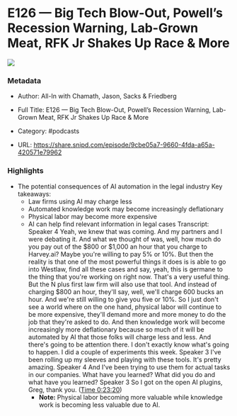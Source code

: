 # E126 —  Big Tech Blow-Out, Powell’s Recession Warning, Lab-Grown Meat, RFK Jr Shakes Up Race & More

![](https://wsrv.nl/?url=https%3A%2F%2Fssl-static.libsyn.com%2Fp%2Fassets%2Fa%2F9%2Fc%2Fb%2Fa9cb4d1dadb1ea21%2Fall-in_logo.png&w=100&h=100)

### Metadata

- Author: All-In with Chamath, Jason, Sacks & Friedberg
- Full Title: E126 —  Big Tech Blow-Out, Powell’s Recession Warning, Lab-Grown Meat, RFK Jr Shakes Up Race & More
- Category: #podcasts



- URL: https://share.snipd.com/episode/9cbe05a7-9660-4fda-a65a-420571e79962

### Highlights

- The potential consequences of AI automation in the legal industry
  Key takeaways:
  - Law firms using AI may charge less
  - Automated knowledge work may become increasingly deflationary
  - Physical labor may become more expensive
  - AI can help find relevant information in legal cases
  Transcript:
  Speaker 4
  Yeah, we knew that was coming. And my partners and I were debating it. And what we thought of was, well, how much do you pay out of the $800 or $1,000 an hour that you charge to Harvey.ai? Maybe you're willing to pay 5% or 10%. But then the reality is that one of the most powerful things it does is is able to go into Westlaw, find all these cases and say, yeah, this is germane to the thing that you're working on right now. That's a very useful thing. But the N plus first law firm will also use that tool. And instead of charging $800 an hour, they'll say, well, we'll charge 600 bucks an hour. And we're still willing to give you five or 10%. So I just don't see a world where on the one hand, physical labor will continue to be more expensive, they'll demand more and more money to do the job that they're asked to do. And then knowledge work will become increasingly more deflationary because so much of it will be automated by AI that those folks will charge less and less. And there's going to be attention there. I don't exactly know what's going to happen. I did a couple of experiments this week.
  Speaker 3
  I've been rolling up my sleeves and playing with these tools. It's pretty amazing.
  Speaker 4
  And I've been trying to use them for actual tasks in our companies. What have you learned? What did you do and what have you learned?
  Speaker 3
  So I got on the open AI plugins, Greg, thank you. ([Time 0:23:20](https://share.snipd.com/snip/da22732f-0c47-4110-8859-1cde2b2f303c))
    - **Note:** Physical labor becoming more valuable while knowledge work is becoming less valuable due to AI.
